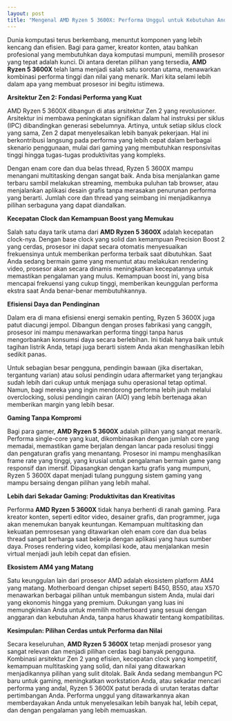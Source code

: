 ```yaml
---
layout: post
title: "Mengenal AMD Ryzen 5 3600X: Performa Unggul untuk Kebutuhan Anda"
---
```


Dunia komputasi terus berkembang, menuntut komponen yang lebih kencang dan efisien. Bagi para gamer, kreator konten, atau bahkan profesional yang membutuhkan daya komputasi mumpuni, memilih prosesor yang tepat adalah kunci. Di antara deretan pilihan yang tersedia, **AMD Ryzen 5 3600X** telah lama menjadi salah satu sorotan utama, menawarkan kombinasi performa tinggi dan nilai yang menarik. Mari kita selami lebih dalam apa yang membuat prosesor ini begitu istimewa.

**Arsitektur Zen 2: Fondasi Performa yang Kuat**

AMD Ryzen 5 3600X dibangun di atas arsitektur Zen 2 yang revolusioner. Arsitektur ini membawa peningkatan signifikan dalam hal instruksi per siklus (IPC) dibandingkan generasi sebelumnya. Artinya, untuk setiap siklus clock yang sama, Zen 2 dapat menyelesaikan lebih banyak pekerjaan. Hal ini berkontribusi langsung pada performa yang lebih cepat dalam berbagai skenario penggunaan, mulai dari gaming yang membutuhkan responsivitas tinggi hingga tugas-tugas produktivitas yang kompleks.

Dengan enam core dan dua belas thread, Ryzen 5 3600X mampu menangani multitasking dengan sangat baik. Anda bisa menjalankan game terbaru sambil melakukan streaming, membuka puluhan tab browser, atau menjalankan aplikasi desain grafis tanpa merasakan penurunan performa yang berarti. Jumlah core dan thread yang seimbang ini menjadikannya pilihan serbaguna yang dapat diandalkan.

**Kecepatan Clock dan Kemampuan Boost yang Memukau**

Salah satu daya tarik utama dari **AMD Ryzen 5 3600X** adalah kecepatan clock-nya. Dengan base clock yang solid dan kemampuan Precision Boost 2 yang cerdas, prosesor ini dapat secara otomatis menyesuaikan frekuensinya untuk memberikan performa terbaik saat dibutuhkan. Saat Anda sedang bermain game yang menuntut atau melakukan rendering video, prosesor akan secara dinamis meningkatkan kecepatannya untuk memastikan pengalaman yang mulus. Kemampuan boost ini, yang bisa mencapai frekuensi yang cukup tinggi, memberikan keunggulan performa ekstra saat Anda benar-benar membutuhkannya.

**Efisiensi Daya dan Pendinginan**

Dalam era di mana efisiensi energi semakin penting, Ryzen 5 3600X juga patut diacungi jempol. Dibangun dengan proses fabrikasi yang canggih, prosesor ini mampu menawarkan performa tinggi tanpa harus mengorbankan konsumsi daya secara berlebihan. Ini tidak hanya baik untuk tagihan listrik Anda, tetapi juga berarti sistem Anda akan menghasilkan lebih sedikit panas.

Untuk sebagian besar pengguna, pendingin bawaan (jika disertakan, tergantung varian) atau solusi pendingin udara aftermarket yang terjangkau sudah lebih dari cukup untuk menjaga suhu operasional tetap optimal. Namun, bagi mereka yang ingin mendorong performa lebih jauh melalui overclocking, solusi pendingin cairan (AIO) yang lebih bertenaga akan memberikan margin yang lebih besar.

**Gaming Tanpa Kompromi**

Bagi para gamer, **AMD Ryzen 5 3600X** adalah pilihan yang sangat menarik. Performa single-core yang kuat, dikombinasikan dengan jumlah core yang memadai, memastikan game berjalan dengan lancar pada resolusi tinggi dan pengaturan grafis yang menantang. Prosesor ini mampu menghasilkan frame rate yang tinggi, yang krusial untuk pengalaman bermain game yang responsif dan imersif. Dipasangkan dengan kartu grafis yang mumpuni, Ryzen 5 3600X dapat menjadi tulang punggung sistem gaming yang mampu bersaing dengan pilihan yang lebih mahal.

**Lebih dari Sekadar Gaming: Produktivitas dan Kreativitas**

Performa **AMD Ryzen 5 3600X** tidak hanya berhenti di ranah gaming. Para kreator konten, seperti editor video, desainer grafis, dan programmer, juga akan menemukan banyak keuntungan. Kemampuan multitasking dan kekuatan pemrosesan yang ditawarkan oleh enam core dan dua belas thread sangat berharga saat bekerja dengan aplikasi yang haus sumber daya. Proses rendering video, kompilasi kode, atau menjalankan mesin virtual menjadi jauh lebih cepat dan efisien.

**Ekosistem AM4 yang Matang**

Satu keunggulan lain dari prosesor AMD adalah ekosistem platform AM4 yang matang. Motherboard dengan chipset seperti B450, B550, atau X570 menawarkan berbagai pilihan untuk membangun sistem Anda, mulai dari yang ekonomis hingga yang premium. Dukungan yang luas ini memungkinkan Anda untuk memilih motherboard yang sesuai dengan anggaran dan kebutuhan Anda, tanpa harus khawatir tentang kompatibilitas.

**Kesimpulan: Pilihan Cerdas untuk Performa dan Nilai**

Secara keseluruhan, **AMD Ryzen 5 3600X** tetap menjadi prosesor yang sangat relevan dan menjadi pilihan cerdas bagi banyak pengguna. Kombinasi arsitektur Zen 2 yang efisien, kecepatan clock yang kompetitif, kemampuan multitasking yang solid, dan nilai yang ditawarkan menjadikannya pilihan yang sulit ditolak. Baik Anda sedang membangun PC baru untuk gaming, meningkatkan workstation Anda, atau sekadar mencari performa yang andal, Ryzen 5 3600X patut berada di urutan teratas daftar pertimbangan Anda. Performa unggul yang ditawarkannya akan memberdayakan Anda untuk menyelesaikan lebih banyak hal, lebih cepat, dan dengan pengalaman yang lebih memuaskan.
